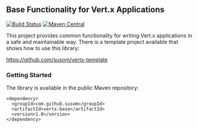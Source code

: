 ## Base Functionality for Vert.x Applications

[![Build Status](https://travis-ci.org/susom/vertx-base.svg?branch=master)](https://travis-ci.org/susom/vertx-base)
[![Maven Central](https://maven-badges.herokuapp.com/maven-central/com.github.susom/vertx-base/badge.svg)](https://maven-badges.herokuapp.com/maven-central/com.github.susom/vertx-base)

This project provides common functionality for writing Vert.x applications
in a safe and maintainable way. There is a template project available that
shows how to use this library:

https://github.com/susom/vertx-template

### Getting Started

The library is available in the public Maven repository:

```
<dependency>
  <groupId>com.github.susom</groupId>
  <artifactId>vertx-base</artifactId>
  <version>1.0</version>
</dependency>
```
